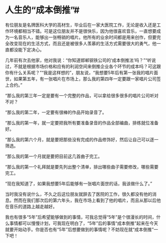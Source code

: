 # 人生的“成本倒推”#
有位朋友是名牌医科大学的高材生，毕业后在一家大医院工作，无论是收入还是工作环境都相当不错。可是这位朋友并不是很快乐，因为他很喜欢音乐，一直想要成为一名音乐人，能够出一张畅销的唱片。他所有的业余时间都是用来创作，但要完全改变现在的生活方式，而且还是被很多人羡慕的生活方式需要很大的勇气，他一直都没能下定决心。 

几年前有次去他家，他对我说：“你知道邯郸钢铁公司的‘成本倒推法’吗？”“听说过，不就是根据市场价格和应有的利润空间来倒推企业各个环节的成本吗？可这跟你有什么关系呢？”“我是这样想的”，朋友说，“我想要5年后有第一张我的唱片面世，如果第五年，有一张唱片在市场上，那么我的第四年一定要跟一家唱片公司签上合约。” 

“那么我的第三年一定是要有一个完整的作品，可以拿给很多很多的唱片公司听对不对？ 

“那么我的第二年，一定要有很棒的作品开始录音了。 

“那么我的第一年，就一定要把我所有要准备录音的作品全部编曲，排练就位准备好。 

“那么我的第六个月，就是要把那些没有完成的作品修饰好，然后让自己可以逐一筛选。 

“那么我的第一个月就是要把目前这几首曲子完工。 

“那么我的第一个礼拜就是要先列出整个清单，排出哪些曲子需要修改，哪些需要完工。 

“现在我知道了，如果我想要5年后能够有一张唱片面世的话，我该做什么了。” 

当时我没有说什么，不久之后这位朋友就辞去了医院的工作，很久都没有他的消息。然而在我们那次后的第六年头，我在市场上看到了他的唱片，而且从那以后他在音乐的道路上越走越好。 

我也有很多“5年”后希望能够做到的事情，可我总觉得“5年”是个很漫长的时间，什么事情都可以慢慢计划，可我现在明白了，“5年”后的事情“成本倒推”起来在今天就要开始动手。你是否也有“5年”后想要做到的事情呢？不妨现在就“成本倒推”一下吧！
 